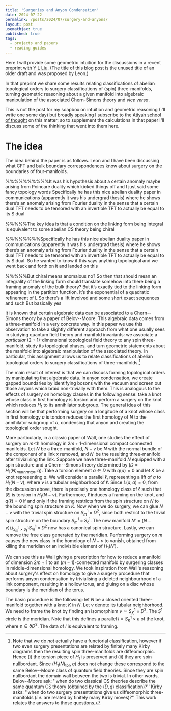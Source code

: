 ```yaml
---
title: 'Surgeries and Anyon Condensation'
date: 2024-07-22
permalink: /posts/2024/07/surgery-and-anyons/
layout: post
usemathjax: true
published: true
tags:
  - projects and papers
  - reading guides
---
```


Here I will provide some geometric intuition for the discussions in a recent preprint with [Y L Liu](https://leon2k2k2k.github.io/). (The title of this blog post is the unused title of an older draft and was proposed by Leon.)

In that preprint we share some results relating classifications of abelian topological orders to surgery classifications of (spin) three-manifolds, turning geometric reasoning about a given manifold into algebraic manipulation of the associated Chern-Simons theory and _vice versa_.

This is not the post for my soapbox on intuition and geometric reasoning (I'll write one some day) but broadly speaking I subscribe to the [Atiyah school of thought](https://www.cambridge.org/core/journals/bulletin-of-the-london-mathematical-society/article/mathematics-in-the-20th-century/B4083D7C96DD1FC45226542E386E166A) on this matter; so to supplement the calculations in that paper I'll discuss some of the thinking that went into them here.

# The idea

The idea behind the paper is as follows. Leon and I have been discussing what CFT and bulk boundary correspondences know about surgery on the boundaries of four-manifolds. 

%%%%%%%%%%It was his hypothesis about a certain anomaly maybe arising from Poincaré duality which kicked things off and I just said some fancy topology words
Specifically he has this nice abelian duality paper in communications (apparently it was his undergrad thesis) where he shows there’s an anomaly arising from Fourier duality in the sense that a certain dual TFT needs to be tensored with an invertible TFT to actually be equal to its S dual

%%%%%The key idea is that a condition on the linking form being integral is equivalent to some abelian CS theory being chiral

%%%%%%%%Specifically he has this nice abelian duality paper in communications (apparently it was his undergrad thesis) where he shows there’s an anomaly arising from Fourier duality in the sense that a certain dual TFT needs to be tensored with an invertible TFT to actually be equal to its S dual. So he wanted to know if this says anything topological and we went back and forth on it and landed on this

%%%%%But chiral means anomalous no? So then that should mean an integrality of the linking form should translate somehow into there being a framing anomaly of the bulk theory? But it’s exactly tied to the linking form appearing in the partition function. It’s the exponential of a quadratic refinement of L
So there’s a lift involved and some short exact sequences and such
But basically yes

It is known that certain algebraic data can be associated to a Chern--Simons theory by a paper of Belov--Moore. This algebraic data comes from a three-manifold in a very concrete way. In this paper we use this observation to take a slightly different approach from what one usually sees in studying quantum field theory and manifold invariants: we associate a _particular_ $(2+1)$-dimensional topological field theory to any spin three-manifold, study its topological phases, and turn geometric statements about the manifold into algebraic manipulation of the associated theory. In particular, this assignment allows us to relate classifications of abelian topological orders to surgery classifications of three-manifolds.[^1]

The main result of interest is that we can discuss forming topological orders by manipulating that algebraic data. In anyon condensation, we create gapped boundaries by identifying bosons with the vacuum and screen out those anyons which braid non-trivially with them. This is analogous to the effects of surgery on homology classes in the following sense: take a knot whose class in first homology is torsion and perform a surgery on the knot which reduces $H_1$ to its annihilator subgroup. The general idea of this section will be that performing surgery on a longitude of a knot whose class in first homology $a$ is torsion reduces the first homology of $N$ to the annihilator subgroup of $a$, condensing that anyon and creating the topological order sought. 

More particularly, in a classic paper of Wall, one studies the effect of surgery on $m$-th homology in $2m+1$-dimensional compact connected manifolds. Let $N$ be a three-manifold, $N-\nu$ be $N$ with the normal bundle of the component of a link $x$ removed, and $N'$ be the resulting three-manifold after trivialising the link. Suppose we have three-manifold $N$ equipped with a spin structure and a Chern--Simons theory determined by $(D = H_1(N)_{mathrm{tor}}, q)$. Take a torsion element $a \in D$ with $q(a) = 0$ and let $K$ be a knot representing $a$. We will consider a parallel $\ell$, representing a lift of $a$ to $H_1(N - \nu)$, where $\nu$ is a tubular neighborhood of $\ell$. Since $L(a,a) = 0$, from the discussion above, there is precisely one homology class of $\ell$ such that $[\ell]$ is torsion in $H_1(N- \nu)$. Furthermore, $\ell$ induces a framing on the knot, and $q(\ell) = 0$ if and only if the framing restricts from the spin structure on $N$ to the bounding spin structure on $K$. Now when we do surgery, we can glue $N - \nu$ with the trivial spin structure on $S^1_m \times D^2$, since both restrict to the trivial spin structure on the boundary $S^1_m \times S^1_\ell$. The new manifold $N' = (N - \nu) \sqcup_{S^1_m \times S^1_\ell} S^1_m \times D^2$ now has a canonical spin structure. Lastly, we can remove the free class generated by the meridian. Performing surgery on $m$ causes the new class in the homology of $N-\nu$ to vanish, obtained from killing the meridian or an indivisible element of $H_1(N')$. 

We can see this as Wall giving a prescription for how to reduce a manifold of dimension $2m+1$ to an $(m-1)$-connected manifold by surgering classes in middle-dimensional homology. We took inspiration from Wall's reasoning about surgery's effect on homology to give a surgery procedure that performs anyon condensation by trivialising a deleted neighbourhood of a link component, resulting in a hollow torus, and gluing on a disc whose boundary is the meridian of the torus.

The basic procedure is the following: let $N$ be a closed oriented three-manifold together with a knot $K$ in $N$. Let $\nu$ denote its tubular neighborhood. We need to frame the knot by finding an isomorphism $\nu \simeq S^1_K \times D^2$. The $S^1$ circle is the meridian. Note that this defines a parallel $l = S^1_K \times {e}$ of the knot, where $e \in \partial D^2$. The data of $l$ is equivalent to framing. 


[^1]: Note that we do _not_ actually have a functorial classification, however if two even surgery presentations are related by finitely many Kirby diagrams then the resulting spin three-manifolds are diffeomorphic. Hence (i) the torsion piece of $H_1$ is preserved and (ii) they are spin nullbordant. Since $(H_1(N)_{\mathrm{tor}}, q)$ does not change these correspond to the same Belov--Moore class of quantum field theories. Since they are spin nullbordant the domain wall between the two is trivial. In other words, Belov--Moore ask: ''when do two classical CS theories describe the same quantum CS theory (obtained by the $(D,q)$ classification)?'' Kirby asks: ''when do two surgery presentations give us diffeomorphic three-manifolds (_i.e._ are related by finitely many Kirby moves)?'' This work relates the answers to those questions.

